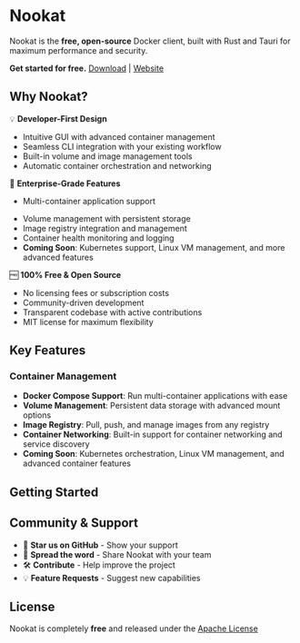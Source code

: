 # Nookat

Nookat is the **free, open-source** Docker client, built with Rust and Tauri for maximum performance and security.

**Get started for free.** [Download](https://github.com/nookat-io/nookat/releases) | [Website](https://nookat-io.github.io)

## Why Nookat?

💡 **Developer-First Design**
- Intuitive GUI with advanced container management
- Seamless CLI integration with your existing workflow
- Built-in volume and image management tools
- Automatic container orchestration and networking

🔧 **Enterprise-Grade Features**
- Multi-container application support
<!-- - Advanced networking with custom bridge networks -->
- Volume management with persistent storage
- Image registry integration and management
- Container health monitoring and logging
- **Coming Soon**: Kubernetes support, Linux VM management, and more advanced features

🆓 **100% Free & Open Source**
- No licensing fees or subscription costs
- Community-driven development
- Transparent codebase with active contributions
- MIT license for maximum flexibility

## Key Features

### Container Management
- **Docker Compose Support**: Run multi-container applications with ease
- **Volume Management**: Persistent data storage with advanced mount options
- **Image Registry**: Pull, push, and manage images from any registry
- **Container Networking**: Built-in support for container networking and service discovery
- **Coming Soon**: Kubernetes orchestration, Linux VM management, and advanced container features

## Getting Started

<!-- 
## Documentation & Resources

- 📖 **[Documentation](https://docs.nookat.dev)** - Complete guides and API reference
- 🚀 **[Quick Start](https://docs.nookat.dev/getting-started)** - Get up and running in minutes
- 🐛 **[Issue Tracker](https://github.com/nookat/nookat/issues)** - Report bugs and request features
- 💬 **[Community](https://github.com/nookat/nookat/discussions)** - Join the discussion
- 📝 **[Contributing](https://github.com/nookat/nookat/blob/main/CONTRIBUTING.md)** - How to contribute to Nookat -->

<!-- ## Benchmarks & Performance

Nookat delivers enterprise-grade performance without the enterprise price tag:

- **Container Startup**: < 3 seconds average
- **Memory Usage**: 50% less than Docker Desktop
- **Disk I/O**: Optimized for development workloads
- **Network Performance**: Native throughput with minimal latency -->

## Community & Support

- 🌟 **Star us on GitHub** - Show your support
- 📢 **Spread the word** - Share Nookat with your team
- 🛠️ **Contribute** - Help improve the project
- 💡 **Feature Requests** - Suggest new capabilities

## License

Nookat is completely **free** and released under the [Apache License](LICENSE.txt)

